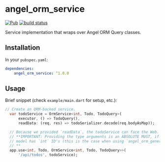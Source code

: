 # angel_orm_service
[![Pub](https://img.shields.io/pub/v/angel_orm_service.svg)](https://pub.dartlang.org/packages/angel_orm_service)
[![build status](https://travis-ci.org/angel-dart/orm.svg)](https://travis-ci.org/angel-dart/orm)

Service implementation that wraps over Angel ORM Query classes.

## Installation
In your `pubspec.yaml`:

```yaml
dependencies:
    angel_orm_service: ^1.0.0
```

## Usage
Brief snippet (check `example/main.dart` for setup, etc.):

```dart
// Create an ORM-backed service.
  var todoService = OrmService<int, Todo, TodoQuery>(
      executor, () => TodoQuery(),
      readData: (req, res) => todoSerializer.decode(req.bodyAsMap));

  // Because we provided `readData`, the todoService can face the Web.
  // **IMPORTANT: Providing the type arguments is an ABSOLUTE MUST, if your
  // model has `int` ID's (this is the case when using `angel_orm_generator` and `Model`).
  // **
  app.use<int, Todo, OrmService<int, Todo, TodoQuery>>(
      '/api/todos', todoService);
```
